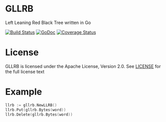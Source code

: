 # GLLRB
Left Leaning Red Black Tree written in Go

[![Build Status](https://travis-ci.org/levigross/gllrb.svg?branch=master)](https://travis-ci.org/levigross/gllrb) [![GoDoc](https://godoc.org/github.com/levigross/gllrb?status.svg)](https://godoc.org/github.com/levigross/grequests) [![Coverage Status](https://coveralls.io/repos/levigross/gllrb/badge.svg)](https://coveralls.io/r/levigross/gllrb)

License
======

GLLRB is licensed under the Apache License, Version 2.0. See [LICENSE](LICENSE) for the full license text


Example
=======

```go
llrb := gllrb.NewLLRB()
llrb.Put(gllrb.Bytes(word))
llrb.Delete(gllrb.Bytes(word))
```
